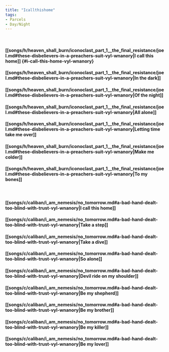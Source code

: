 ```yaml
---
title: "Icallthishome"
tags:
- Parcels
- Day∕Night
---
```

&nbsp;
#### [[songs/h/heaven_shall_burn/iconoclast_part_1__the_final_resistance/joel.md#these-disbelievers-in-a-preachers-suit-vyl-wnanory|I call this home]] {#i-call-this-home-vyl-wnanory}
#### [[songs/h/heaven_shall_burn/iconoclast_part_1__the_final_resistance/joel.md#these-disbelievers-in-a-preachers-suit-vyl-wnanory|In the dark]]
#### [[songs/h/heaven_shall_burn/iconoclast_part_1__the_final_resistance/joel.md#these-disbelievers-in-a-preachers-suit-vyl-wnanory|Of the night]]
#### [[songs/h/heaven_shall_burn/iconoclast_part_1__the_final_resistance/joel.md#these-disbelievers-in-a-preachers-suit-vyl-wnanory|All alone]]
#### [[songs/h/heaven_shall_burn/iconoclast_part_1__the_final_resistance/joel.md#these-disbelievers-in-a-preachers-suit-vyl-wnanory|Letting time take me over]]
#### [[songs/h/heaven_shall_burn/iconoclast_part_1__the_final_resistance/joel.md#these-disbelievers-in-a-preachers-suit-vyl-wnanory|Make me colder]]
#### [[songs/h/heaven_shall_burn/iconoclast_part_1__the_final_resistance/joel.md#these-disbelievers-in-a-preachers-suit-vyl-wnanory|To my bones]]
&nbsp;
#### [[songs/c/caliban/i_am_nemesis/no_tomorrow.md#a-bad-hand-dealt-too-blind-with-trust-vyl-wnanory|I call this home]]
#### [[songs/c/caliban/i_am_nemesis/no_tomorrow.md#a-bad-hand-dealt-too-blind-with-trust-vyl-wnanory|Take a step]]
#### [[songs/c/caliban/i_am_nemesis/no_tomorrow.md#a-bad-hand-dealt-too-blind-with-trust-vyl-wnanory|Take a dive]]
#### [[songs/c/caliban/i_am_nemesis/no_tomorrow.md#a-bad-hand-dealt-too-blind-with-trust-vyl-wnanory|So alone]]
#### [[songs/c/caliban/i_am_nemesis/no_tomorrow.md#a-bad-hand-dealt-too-blind-with-trust-vyl-wnanory|Devil ride on my shoulder]]
#### [[songs/c/caliban/i_am_nemesis/no_tomorrow.md#a-bad-hand-dealt-too-blind-with-trust-vyl-wnanory|Be my shepherd]]
#### [[songs/c/caliban/i_am_nemesis/no_tomorrow.md#a-bad-hand-dealt-too-blind-with-trust-vyl-wnanory|Be my brother]]
#### [[songs/c/caliban/i_am_nemesis/no_tomorrow.md#a-bad-hand-dealt-too-blind-with-trust-vyl-wnanory|Be my killer]]
#### [[songs/c/caliban/i_am_nemesis/no_tomorrow.md#a-bad-hand-dealt-too-blind-with-trust-vyl-wnanory|Be my lover]]
